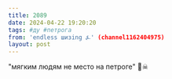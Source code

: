 ```yaml
---
title: 2089
date: 2024-04-22 19:20:20
tags: #ду #петрога
from: 'endless шизing ⍼' (channel1162404975)
layout: post
---
```


"мягким людям не место на петроге" 🤡☠

 
